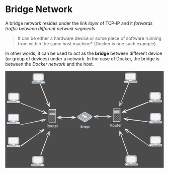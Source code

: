 # Bridge Network

A bridge network resides under the *link layer* of TCP-IP and it *forwards traffic between different network segments*.

> It can be either a hardware device or some piece of software running from within the same host machine* (Docker is one such example).

In other words, it can be used to act as the **bridge** between different device (or group of devices) under a network. In the case of Docker, the bridge is between the *Docker network* and the host.

![bridge-networks](./img/bridge-networks.svg)

